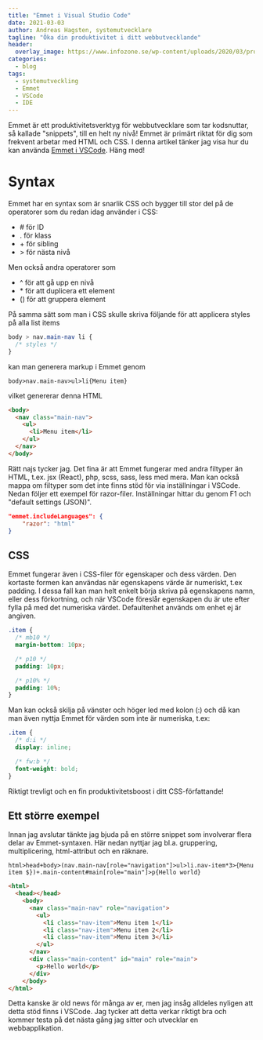 ```yaml
---
title: "Emmet i Visual Studio Code"
date: 2021-03-03
author: Andreas Hagsten, systemutvecklare
tagline: "Öka din produktivitet i ditt webbutvecklande"
header:
  overlay_image: https://www.infozone.se/wp-content/uploads/2020/03/programmering-i-team.jpg
categories:
  - blog
tags:
  - systemutveckling
  - Emmet
  - VSCode
  - IDE
---
```


Emmet är ett produktivitetsverktyg för webbutvecklare som tar kodsnuttar, så kallade "snippets", till en helt ny nivå! Emmet är primärt riktat för dig som frekvent arbetar med HTML och CSS. I denna artikel tänker jag visa hur du kan använda [Emmet i VSCode](https://code.visualstudio.com/docs/editor/emmet). Häng med!

# Syntax
Emmet har en syntax som är snarlik CSS och bygger till stor del på de operatorer som du redan idag använder i CSS:

- \# för ID
- \. för klass
- \+ för sibling
- \> för nästa nivå

Men också andra operatorer som

- ^ för att gå upp en nivå
- \* för att duplicera ett element
- () för att gruppera element

På samma sätt som man i CSS skulle skriva följande för att applicera styles på alla list items 

``` css
body > nav.main-nav li {
  /* styles */
}
```

kan man generera markup i Emmet genom

```
body>nav.main-nav>ul>li{Menu item}
```

vilket genererar denna HTML

``` html
<body>
  <nav class="main-nav">
    <ul>
      <li>Menu item</li>
    </ul>
  </nav>
</body>
```

Rätt najs tycker jag. Det fina är att Emmet fungerar med andra filtyper än HTML, t.ex. jsx (React), php, scss, sass, less med mera. Man kan också mappa om filtyper som det inte finns stöd för via inställningar i VSCode. Nedan följer ett exempel för razor-filer. Inställningar hittar du genom F1 och "default settings (JSON)".

``` json
"emmet.includeLanguages": {
    "razor": "html"
}
```

## CSS
Emmet fungerar även i CSS-filer för egenskaper och dess värden. Den kortaste formen kan användas när egenskapens värde är numeriskt, t.ex padding. I dessa fall kan man helt enkelt börja skriva på egenskapens namn, eller dess förkortning, och när VSCode föreslår egenskapen du är ute efter fylla på med det numeriska värdet. Defaultenhet används om enhet ej är angiven. 

``` css
.item {
  /* mb10 */
  margin-bottom: 10px;

  /* p10 */
  padding: 10px;

  /* p10% */
  padding: 10%;
}
```

Man kan också skilja på vänster och höger led med kolon (:) och då kan man även nyttja Emmet för värden som inte är numeriska, t.ex:

``` css
.item {
  /* d:i */
  display: inline;

  /* fw:b */
  font-weight: bold;
}
```

Riktigt trevligt och en fin produktivitetsboost i ditt CSS-författande!

## Ett större exempel

Innan jag avslutar tänkte jag bjuda på en större snippet som involverar flera delar av Emmet-syntaxen. Här nedan nyttjar jag bl.a. gruppering, multiplicering, html-attribut och en räknare. 

```
html>head+body>(nav.main-nav[role="navigation"]>ul>li.nav-item*3>{Menu item $})+.main-content#main[role="main"]>p{Hello world}
```

``` html
<html>
  <head></head>
    <body>
      <nav class="main-nav" role="navigation">
        <ul>
          <li class="nav-item">Menu item 1</li>
          <li class="nav-item">Menu item 2</li>
          <li class="nav-item">Menu item 3</li>
        </ul>
      </nav>
      <div class="main-content" id="main" role="main">
        <p>Hello world</p>
      </div>
    </body>
</html>
```

Detta kanske är old news för många av er, men jag insåg alldeles nyligen att detta stöd finns i VSCode. Jag tycker att detta verkar riktigt bra och kommer testa på det nästa gång jag sitter och utvecklar en webbapplikation. 
